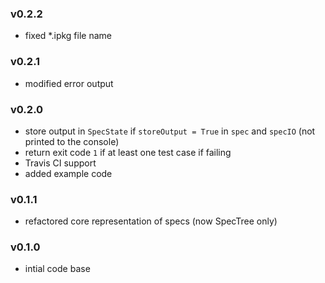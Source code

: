 ### v0.2.2
 - fixed *.ipkg file name

### v0.2.1
 - modified error output
 
### v0.2.0
 - store output in `SpecState` if `storeOutput = True` in `spec` and `specIO` (not printed to the console)
 - return exit code `1` if at least one test case if failing
 - Travis CI support
 - added example code

### v0.1.1
 - refactored core representation of specs (now SpecTree only)

### v0.1.0
 - intial code base
